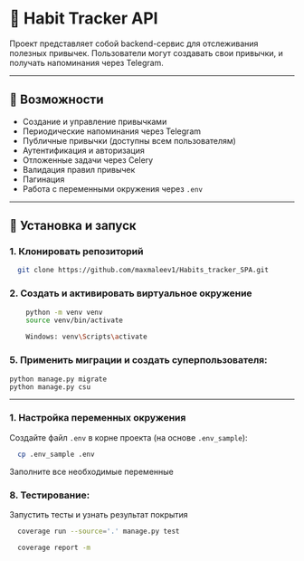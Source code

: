 # 🧠 Habit Tracker API

Проект представляет собой backend-сервис для отслеживания полезных привычек. Пользователи могут создавать свои привычки,
и получать напоминания через Telegram.

---

## 🚀 Возможности

-  Создание и управление привычками
-  Периодические напоминания через Telegram
-  Публичные привычки (доступны всем пользователям)
-  Аутентификация и авторизация
-  Отложенные задачи через Celery
-  Валидация правил привычек
-  Пагинация
-  Работа с переменными окружения через `.env`

---

## 📂 Установка и запуск

### 1. Клонировать репозиторий

```bash
  git clone https://github.com/maxmaleev1/Habits_tracker_SPA.git
```

### 2. Создать и активировать виртуальное окружение

```bash
    python -m venv venv
    source venv/bin/activate  
```

```bash
    Windows: venv\Scripts\activate
```

### 5. Применить миграции и создать суперпользователя:

```
python manage.py migrate
python manage.py csu
```

---

### 1. Настройка переменных окружения

Создайте файл `.env` в корне проекта (на основе `.env_sample`):

```bash
  cp .env_sample .env
```

Заполните все необходимые переменные


### 8. Тестирование:

Запустить тесты и узнать результат покрытия

```bash
  coverage run --source='.' manage.py test
```

```bash
  coverage report -m
```